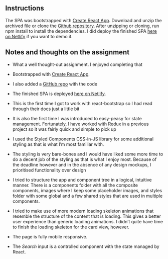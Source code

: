 
## Instructions

The SPA was bootstrapped with [Create React App](https://github.com/facebook/create-react-app). Download and unzip the archived file or clone the [Github repository](https://github.com/pixelume/offerzen-tech-challenge). After unzipping or cloning, run npm install to install the dependencies. I did deploy the finished SPA [here on Netlify](https://zen-panini-eb6e2b.netlify.app/) if you want to demo it.

## Notes and thoughts on the assignment

- What a well thought-out assignment. I enjoyed completing that

- Bootstrapped with [Create React App](https://github.com/facebook/create-react-app).

-   I also added a [GitHub repo](https://github.com/pixelume/hyperboliq-tech-assessment) with the code

-   The finished SPA is deployed [here on Netlify](https://priceless-knuth-b0786b.netlify.app/).

-   This is the first time I got to work with react-bootstrap so I had read through their docs just a little bit

-   It is also the first time I was introduced to easy-peasy for state management. Fortunately, I have worked with Redux in a previous project so it was fairly quick and simple to pick up

-   I used the Styled Components CSS-in-JS library for some additional styling as that is what I’m most familiar with.

-   The styling is very bare-bones and I would have liked some more time to do a decent job of the styling as that is what I enjoy most. Because of the deadline however and in the absence of any design mockups, I prioritised functionality over design

-   I tried to structure the app and component tree in a logical, intuitive manner. There is a components folder with all the composite components, images where I keep some placeholder images, and styles folder with some global and a few shared styles that are used in multiple components.

-   I tried to make use of more modern loading skeleton animations that resemble the structure of the content that is loading. This gives a better user experience than generic loading animations. I didn’t quite have time to finish the loading skeleton for the card view, however.

-   The page is fully mobile responsive.

-   The _Search_ input is a controlled component with the state managed by React.